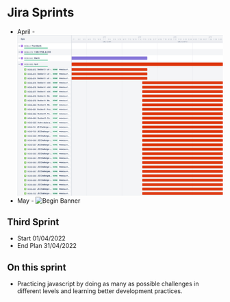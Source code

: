 

# Jira Sprints
* April  - ![Begin Banner](/Sprint/April/April.png) 
* May  - ![Begin Banner](/Sprint/April/May.png) 

## Third Sprint
* Start 01/04/2022  
* End Plan 31/04/2022
## On this sprint
* Practicing javascript by doing as many as possible challenges in different levels and learning better development practices.

